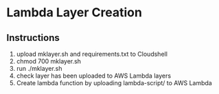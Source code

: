 # Lambda Layer Creation

## Instructions
1. upload mklayer.sh and requirements.txt to Cloudshell
2. chmod 700 mklayer.sh
3. run ./mklayer.sh
4. check layer has been uploaded to AWS Lambda layers
5. Create lambda function by uploading lambda-script/ to AWS Lambda
